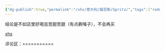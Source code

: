 ```yaml
---
{"dg-publish":true,"permalink":"/xhs/意大利/威尼斯/Spritz/","tags":["rednote","威尼斯"],"updated":"2025-03-30T20:40:27.879+08:00"}
---
```


 

结论是不如店里好喝且苦甜苦甜（有点齁嗓子），不会再买

[xhs](https://www.xiaohongshu.com/explore/64bab9bf000000000c034f3b?xsec_token=ABcMMIti4BWY011lPY_1sFdeLuUf9OVRkA012LUNrbMnc=&xsec_source=pc_user)

评论区：===========

